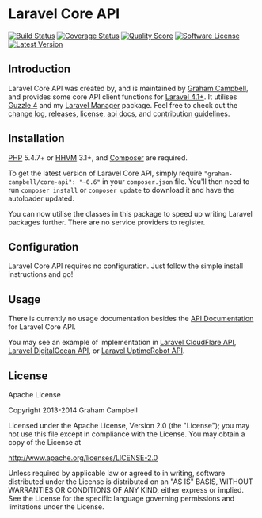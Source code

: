 Laravel Core API
================


[![Build Status](https://img.shields.io/travis/GrahamCampbell/Laravel-Core-API/master.svg?style=flat)](https://travis-ci.org/GrahamCampbell/Laravel-Core-API)
[![Coverage Status](https://img.shields.io/scrutinizer/coverage/g/GrahamCampbell/Laravel-Core-API.svg?style=flat)](https://scrutinizer-ci.com/g/GrahamCampbell/Laravel-Core-API/code-structure)
[![Quality Score](https://img.shields.io/scrutinizer/g/GrahamCampbell/Laravel-Core-API.svg?style=flat)](https://scrutinizer-ci.com/g/GrahamCampbell/Laravel-Core-API)
[![Software License](https://img.shields.io/badge/license-Apache%202.0-brightgreen.svg?style=flat)](LICENSE.md)
[![Latest Version](https://img.shields.io/github/release/GrahamCampbell/Laravel-Core-API.svg?style=flat)](https://github.com/GrahamCampbell/Laravel-Core-API/releases)


## Introduction

Laravel Core API was created by, and is maintained by [Graham Campbell](https://github.com/GrahamCampbell), and provides some core API client functions for [Laravel 4.1+](http://laravel.com). It utilises [Guzzle 4](https://github.com/guzzle/guzzle) and my [Laravel Manager](https://github.com/GrahamCampbell/Laravel-Manager) package. Feel free to check out the [change log](CHANGELOG.md), [releases](https://github.com/GrahamCampbell/Laravel-Core-API/releases), [license](LICENSE.md), [api docs](http://grahamcampbell.github.io/Laravel-Core-API), and [contribution guidelines](CONTRIBUTING.md).


## Installation

[PHP](https://php.net) 5.4.7+ or [HHVM](http://hhvm.com) 3.1+, and [Composer](https://getcomposer.org) are required.

To get the latest version of Laravel Core API, simply require `"graham-campbell/core-api": "~0.6"` in your `composer.json` file. You'll then need to run `composer install` or `composer update` to download it and have the autoloader updated.

You can now utilise the classes in this package to speed up writing Laravel packages further. There are no service providers to register.


## Configuration

Laravel Core API requires no configuration. Just follow the simple install instructions and go!


## Usage

There is currently no usage documentation besides the [API Documentation](http://grahamcampbell.github.io/Laravel-Core-API
) for Laravel Core API.

You may see an example of implementation in [Laravel CloudFlare API](https://github.com/GrahamCampbell/Laravel-CloudFlare-API), [Laravel DigitalOcean API](https://github.com/GrahamCampbell/Laravel-DigitalOcean-API), or [Laravel UptimeRobot API](https://github.com/GrahamCampbell/Laravel-UptimeRobot-API).


## License

Apache License

Copyright 2013-2014 Graham Campbell

Licensed under the Apache License, Version 2.0 (the "License");
you may not use this file except in compliance with the License.
You may obtain a copy of the License at

 http://www.apache.org/licenses/LICENSE-2.0

Unless required by applicable law or agreed to in writing, software
distributed under the License is distributed on an "AS IS" BASIS,
WITHOUT WARRANTIES OR CONDITIONS OF ANY KIND, either express or implied.
See the License for the specific language governing permissions and
limitations under the License.

